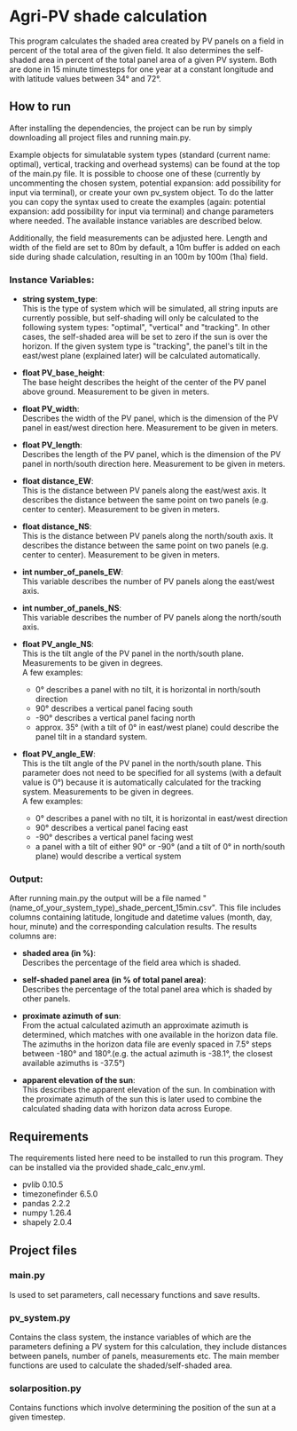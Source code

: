 # Agri-PV shade calculation

This program calculates the shaded area created by PV panels on a field in percent of the total area of the given field. It also determines the self-shaded area in percent of the total panel area of a given PV system. Both are done in 15 minute timesteps for one year at a constant longitude and with latitude values between 34° and 72°.

## How to run
After installing the dependencies, the project can be run by simply downloading all project files and running main.py.

Example objects for simulatable system types (standard (current name: optimal), vertical, tracking and overhead systems) can be found at the top of the main.py file. It is possible to choose one of these (currently by uncommenting the chosen system, potential expansion: add possibility for input via terminal), or create your own pv_system object. To do the latter you can copy the syntax used to create the examples (again: potential expansion: add possibility for input via terminal) and change parameters where needed. The available instance variables are described below.

Additionally, the field measurements can be adjusted here. Length and width of the field are set to 80m by default, a 10m buffer is added on each side during shade calculation, resulting in an 100m by 100m (1ha) field.  

### Instance Variables:
- **string system_type**:\
This is the type of system which will be simulated, all string inputs are currently possible, but self-shading will only be calculated to the following system types: "optimal", "vertical" and "tracking". In other cases, the self-shaded area will be set to zero if the sun is over the horizon. If the given system type is "tracking", the panel's tilt in the east/west plane (explained later) will be calculated automatically.

- **float PV_base_height**:\
The base height describes the height of the center of the PV panel above ground. Measurement to be given in meters.

- **float PV_width**:\
Describes the width of the PV panel, which is the dimension of the PV panel in east/west direction here. Measurement to be given in meters.

- **float PV_length**:\
Describes the length of the PV panel, which is the dimension of the PV panel in north/south direction here. Measurement to be given in meters.

- **float distance_EW**:\
This is the distance between PV panels along the east/west axis. It describes the distance between the same point on two panels (e.g. center to center). Measurement to be given in meters.

- **float distance_NS**:\
This is the distance between PV panels along the north/south axis. It describes the distance between the same point on two panels (e.g. center to center). Measurement to be given in meters.

- **int number_of_panels_EW**:\
This variable describes the number of PV panels along the east/west axis.

- **int number_of_panels_NS**:\
This variable describes the number of PV panels along the north/south axis.

- **float PV_angle_NS**:\
This is the tilt angle of the PV panel in the north/south plane. Measurements to be given in degrees.\
A few examples:
  - 0° describes a panel with no tilt, it is horizontal in north/south direction
  - 90° describes a vertical panel facing south
  - -90° describes a vertical panel facing north
  - approx. 35° (with a tilt of 0° in east/west plane) could describe the panel tilt in a standard system.

- **float PV_angle_EW**:\
This is the tilt angle of the PV panel in the north/south plane. This parameter does not need to be specified for all systems (with a default value is 0°) because it is automatically calculated for the tracking system. Measurements to be given in degrees.\
A few examples:
  - 0° describes a panel with no tilt, it is horizontal in east/west direction
  - 90° describes a vertical panel facing east
  - -90° describes a vertical panel facing west
  - a panel with a tilt of either 90° or -90° (and a tilt of 0° in north/south plane) would describe a vertical system

### Output:

After running main.py the output will be a file named "(name_of_your_system_type)_shade_percent_15min.csv". This file includes columns containing latitude, longitude and datetime values (month, day, hour, minute) and the corresponding calculation results. The results columns are:
- **shaded area (in %)**:\
Describes the percentage of the field area which is shaded.

- **self-shaded panel area (in % of total panel area)**:\
Describes the percentage of the total panel area which is shaded by other panels.

- **proximate azimuth of sun**:\
From the actual calculated azimuth an approximate azimuth is determined, which matches with one available in the horizon data file. The azimuths in the horizon data file are evenly spaced in 7.5° steps between -180° and 180°.(e.g. the actual azimuth is -38.1°, the closest available azimuths is -37.5°)

- **apparent elevation of the sun**:\
This describes the apparent elevation of the sun. In combination with the proximate azimuth of the sun this is later used to combine the calculated shading data with horizon data across Europe.

## Requirements
The requirements listed here need to be installed to run this program. They can be installed via the provided shade_calc_env.yml.

- pvlib             0.10.5
- timezonefinder    6.5.0
- pandas            2.2.2
- numpy             1.26.4
- shapely           2.0.4


## Project files

### main.py
Is used to set parameters, call necessary functions and save results.

### pv_system.py
Contains the class system, the instance variables of which are the parameters defining a PV system for this calculation, they include distances between panels, number of panels, measurements etc. The main member functions are used to calculate the shaded/self-shaded area.

### solarposition.py
Contains functions which involve determining the position of the sun at a given timestep.
